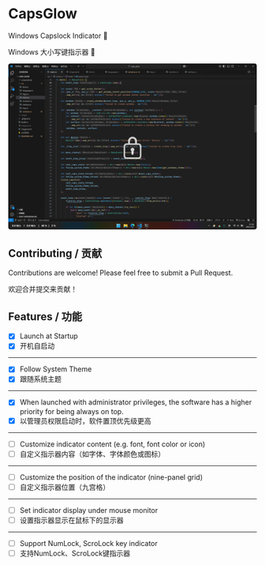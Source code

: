 # CapsGlow
 
Windows Capslock Indicator 🦆

Windows 大小写键指示器 🦆

![image](https://raw.githubusercontent.com/iKineticate/CapsGlow/refs/heads/main/screenshots/capslock.png)

## Contributing / 贡献

Contributions are welcome! Please feel free to submit a Pull Request.

欢迎合并提交来贡献！

## Features / 功能
- [x] Launch at Startup
- [x] 开机自启动
---
- [x] Follow System Theme
- [x] 跟随系统主题
---
- [x] When launched with administrator privileges, the software has a higher priority for being always on top.
- [x] 以管理员权限启动时，软件置顶优先级更高
---
- [ ] Customize indicator content (e.g. font, font color or icon)
- [ ] 自定义指示器内容（如字体、字体颜色或图标）
---
- [ ] Customize the position of the indicator (nine-panel grid)
- [ ] 自定义指示器位置（九宫格）
---
- [ ] Set indicator display under mouse monitor
- [ ] 设置指示器显示在鼠标下的显示器
---
- [ ] Support NumLock, ScroLock key indicator
- [ ] 支持NumLock、ScroLock键指示器